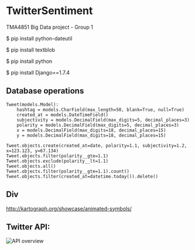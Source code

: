 # TwitterSentiment
TMA4851 Big Data project - Group 1

$ pip install python-dateutil

$ pip install textblob

$ pip install python

$ pip install Django==1.7.4

## Database operations

    Tweet(models.Model):
    	hashtag = models.CharField(max_length=50, blank=True, null=True)
		created_at = models.DateTimeField()
		subjectivity = models.DecimalField(max_digits=5, decimal_places=3)
		polarity = models.DecimalField(max_digits=5, decimal_places=3)
		x = models.DecimalField(max_digits=18, decimal_places=15)
		y = models.DecimalField(max_digits=18, decimal_places=15)

	Tweet.objects.create(created_at=date, polarity=1.1, subjectivity=1.2, x=123.123, y=67.134)
	Tweet.objects.filter(polarity__gte=1.1)
	Tweet.objects.exclude(polarity__lt=1.1)
	Tweet.objects.all()
	Tweet.objects.filter(polarity__gte=1.1).count()
	Tweet.objects.filter(created_at=datetime.today()).delete()

## Div
http://kartograph.org/showcase/animated-symbols/

## Twitter API:

![API overview](http://mike.teczno.com/img/raffi-krikorian-map-of-a-tweet.png)
